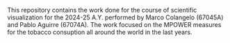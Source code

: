 This repository contains the work done for the course of scientific visualization for the 2024-25 A.Y. performed by Marco Colangelo (67045A) and Pablo Aguirre (67074A). The work focused on the MPOWER measures for the tobacco consuption all around the world in the last years. 
